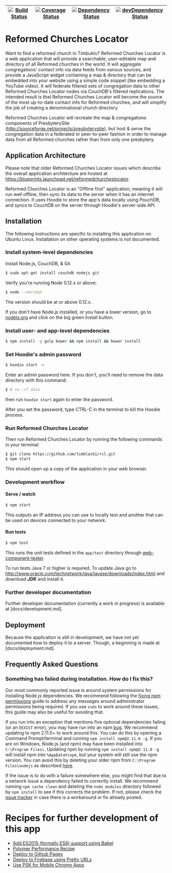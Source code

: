 | [![Build Status](https://travis-ci.org/timblack1/rcl.svg?branch=master)](https://travis-ci.org/timblack1/rcl) | [![Coverage Status](https://coveralls.io/repos/timblack1/rcl/badge.svg?branch=master&service=github)](https://coveralls.io/github/timblack1/rcl?branch=master) | [![Dependency Status](https://david-dm.org/timblack1/rcl.svg)](https://david-dm.org/timblack1/rcl/master) | [![devDependency Status](https://david-dm.org/timblack1/rcl/master/dev-status.svg)](https://david-dm.org/timblack1/rcl/master#info=devDependencies) |
| --- | --- | --- | --- |
# Reformed Churches Locator

Want to find a reformed church in Timbuktu?  Reformed Churches Locator is a web application 
that will provide a searchable, user-editable map and directory of all Reformed churches in 
the world. It will aggregate congregations' contact info via data feeds from various 
sources, and provide a JavaScript widget containing a map & directory that can be embedded 
into your website using a simple code snippet (like embedding a YouTube video). It will 
federate filtered sets of congregation data to other Reformed Churches Locator nodes via 
CouchDB's filtered replications.  The intended result is that Reformed Churches Locator will 
become the source of the most up-to-date contact info for Reformed churches, and will 
simplify the job of creating a denominational church directory.

Reformed Churches Locator will recreate the map & congregations components of PresbyterySite 
(http://sourceforge.net/projects/presbyterysite), but host & serve the congregation data in a 
federated or peer-to-peer fashion in order to manage data from all Reformed churches rather 
than from only one presbytery.

## Application Architecture

Please note that older Reformed Churches Locator issues which describe the overall application 
architecture are hosted at https://blueprints.launchpad.net/reformedchurcheslocator.

Reformed Churches Locator is an "Offline first" application, meaning it will run well offline, 
then sync its data to the server when it has an internet connection.  It uses Hoodie to store
the app's data locally using PouchDB, and syncs to CouchDB on the server through Hoodie's 
server-side API.

## Installation

The following instructions are specific to installing this application on Ubuntu Linux.  Installation
on other operating systems is not documented.

### Install system-level dependencies

Install Node.js, CouchDB, & Git

```bash
$ sudo apt-get install couchdb nodejs git
```

Verify you're running Node 0.12.x or above:

```bash
$ node --version
```

The version should be at or above 0.12.x.

If you don't have Node.js installed, or you have a lower version, go to [nodejs.org](https://nodejs.org)
and click on the big green Install button.

### Install user- and app-level dependencies

```bash
$ npm install -g gulp bower && npm install && bower install
```

### Set Hoodie's admin password

```bash
$ hoodie start -n
```

Enter an admin password here.  If you don't, you'll need to remove the data directory with this command:
```bash
$ # rm -rf data
```
then run `hoodie start` again to enter the password.

After you set the password, type CTRL-C in the terminal to kill the Hoodie process.

### Run Reformed Churches Locator

Then run Reformed Churches Locator by running the following commands in your terminal:

```bash
$ git clone https://github.com/timblack1/rcl.git
$ npm start
```

This should open up a copy of the application in your web browser.

### Development workflow

#### Serve / watch

```bash
$ npm start
```

This outputs an IP address you can use to locally test and another that can be used on devices 
connected to your network.

#### Run tests

```bash
$ npm test
```

This runs the unit tests defined in the `app/test` directory through 
[web-component-tester](https://github.com/Polymer/web-component-tester).

To run tests Java 7 or higher is required. To update Java go to 
http://www.oracle.com/technetwork/java/javase/downloads/index.html and download ***JDK*** and 
install it.

### Further developer documentation

Further developer documentation (currently a work in progress) is available at [docs/development.md].

## Deployment

Because the application is still in development, we have not yet documented how to deploy it to a server.  Though, a beginning is made at [docs/deployment.md].

## Frequently Asked Questions

### Something has failed during installation. How do I fix this?

Our most commonly reported issue is around system permissions for installing Node.js dependencies.
We recommend following the 
[fixing npm permissions](https://github.com/sindresorhus/guides/blob/master/npm-global-without-sudo.md)
guide to address any messages around administrator permissions being required. If you use `sudo`
to work around these issues, this guide may also be useful for avoiding that.

If you run into an exception that mentions five optional dependencies failing (or an `EEXIST` error), you
may have run into an npm [bug](https://github.com/npm/npm/issues/6309). We recommend updating to npm 2.11.0+
to work around this. You can do this by opening a Command Prompt/terminal and running 
`npm install npm@2.11.0 -g`. If you are on Windows, Node.js (and npm) may have been installed into 
`C:\Program Files\`. Updating npm by running `npm install npm@2.11.0 -g` will install npm into `%AppData%\npm`, 
but your system will still use the npm version. You can avoid this by deleting your older npm from 
`C:\Program Files\nodejs` as described [here](https://github.com/npm/npm/issues/6309#issuecomment-67549380).

If the issue is to do with a failure somewhere else, you might find that due to a network issue
a dependency failed to correctly install. We recommend running `npm cache clean` and deleting the 
`node_modules` directory followed by `npm install` to see if this corrects the problem. If not, please check 
the [issue tracker](https://github.com/PolymerElements/polymer-starter-kit/issues) in case there is a 
workaround or fix already posted.

# Recipes for further development of this app

* [Add ES2015 (formally ES6) support using Babel](add-es2015-support-babel.md)
* [Polymer Performance Recipe](polymer-perf.md)
* [Deploy to Github Pages](deploy-to-github-pages.md)
* [Deploy to Firebase using Pretty URLs](deploy-to-firebase-pretty-urls.md)
* [Use PSK for Mobile Chrome Apps](mobile-chrome-apps.md)
